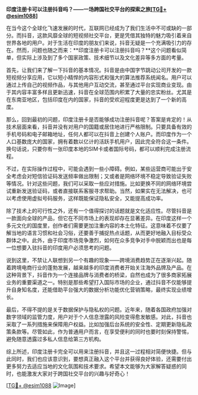 **印度注册卡可以注册抖音吗？——一场跨国社交平台的探索之旅[[TG💪+ @esim1088](https://t.me/s/esim1088)]**

在当今这个全球化飞速发展的时代，互联网已经成为了我们生活中不可或缺的一部分。而抖音，这款风靡全球的短视频社交平台，更是凭借其独特的魅力吸引着来自世界各地的用户。对于生活在印度的朋友们来说，抖音无疑是一个充满吸引力的存在。然而，问题也随之而来：**印度注册卡可以注册抖音吗？**这个问题看似简单，但实际上涉及到了多个国家政策、技术细节以及文化差异等多方面的考量。

首先，让我们来了解一下抖音的基本情况。抖音是由中国字节跳动公司开发的一款短视频分享应用，它以短小精悍的内容形式和强大的算法推荐系统闻名。用户可以通过上传自己的视频作品，与其他用户互动交流，甚至通过平台实现商业变现。由于其内容丰富多样且更新迅速，抖音在全球范围内积累了大量的忠实粉丝。尤其是在东南亚地区，包括印度在内的国家，抖音的受欢迎程度更是达到了一个新的高度。

那么，回到最初的问题，印度注册卡是否能够成功注册抖音呢？答案是肯定的！从技术层面来看，抖音并没有对用户的国籍或居住地进行严格限制。只要具备有效的手机号码和电子邮箱地址，任何人都可以在抖音上创建个人账户。而印度作为一个人口基数庞大的国家，拥有着数以亿计的活跃手机用户，因此完全符合这一条件。换句话说，只要你有一张印度本地的SIM卡或者国际号码，都可以顺利完成注册流程。

不过，在实际操作过程中，可能会遇到一些小障碍。例如，某些运营商可能出于安全考虑会对短信验证码发送频率做出限制；又或者是网络环境不稳定导致验证失败等情况。针对这些问题，我们可以采取一些应对措施。比如更换不同的网络环境尝试重新发送验证码，或者直接联系客服寻求帮助。当然，如果实在无法解决，也可以考虑使用虚拟号码服务，这样既能保证隐私安全，又能提高成功率。

除了技术上的可行性之外，还有一个值得探讨的话题就是文化适应性。尽管抖音是一款面向全球的产品，但它在不同市场上的表现却存在显著差异。在印度这样一个多元文化的国度里，创作者们需要更加注重内容的本土化特征。这意味着不仅要了解当地的语言习惯和社会习俗，还要善于捕捉热点话题，从而更好地融入目标受众群体之中。此外，由于印度市场竞争激烈，如何在众多竞争对手中脱颖而出也是每一位想要入驻抖音的印度用户必须思考的问题。

说到这里，不禁让人联想到另一个有趣的现象——跨境消费趋势正在逐渐兴起。随着跨境电商行业的蓬勃发展，越来越多的印度消费者开始关注海外品牌及产品。在这种背景下，抖音作为一个连接品牌与消费者的桥梁，自然也成为了很多商家拓展业务的重要渠道之一。特别是那些希望打入国际市场的企业，通过抖音不仅能够提升自身知名度，还能借助平台强大的数据分析功能优化营销策略，最终实现业绩增长。

最后，不得不提的是关于数据保护与隐私权的问题。近年来，随着各国政府加强对数字领域的监管力度，用户对于个人信息泄露的风险变得愈发敏感。对此，抖音也采取了一系列措施来保障用户权益。比如加强后台系统的安全性、定期更新隐私政策条款等。尽管如此，作为普通用户而言，在享受便利的同时也要时刻保持警惕，避免随意透露过多私人信息给第三方机构。

综上所述，印度注册卡完全可以用来注册抖音，并且这一过程相对简便快捷。但与此同时，我们也应该意识到，要想真正融入这个平台并获得良好体验，还需要付出更多努力去适应当地的文化氛围和技术要求。希望本文能够为大家解答疑惑的同时，也能激发大家对于跨国社交平台的兴趣与好奇心！

[[TG💪+ @esim1088](https://t.me/s/esim1088) ![Image](https://i.postimg.cc/4NQfJmqS/Snipaste-2025-05-13-00-14-12.png)]